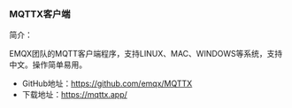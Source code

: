 ### MQTTX客户端

简介：

EMQX团队的MQTT客户端程序，支持LINUX、MAC、WINDOWS等系统，支持中文。操作简单易用。

- GitHub地址：https://github.com/emqx/MQTTX
- 下载地址：https://mqttx.app/


